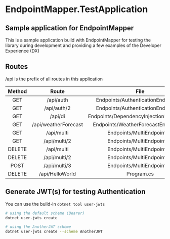 # EndpointMapper.TestApplication

## Sample application for EndpointMapper

This is a sample application build with EndpointMapper for testing the 
library during development and providing a few examples of the Developer Experience (DX)

## Routes

/api is the prefix of all routes in this application

| Method |        Route         |                   File                   |
|:------:|:--------------------:|:----------------------------------------:|
|  GET   |      /api/auth       |   Endpoints/AuthenticationEndpoint.cs    |
|  GET   |     /api/auth/2      |   Endpoints/AuthenticationEndpoint.cs    |
|  GET   |       /api/di        | Endpoints/DependencyInjectionEndpoint.cs |
|  GET   | /api/weatherForecast |   Endpoints/WeatherForecastEndpoint.cs   |
|  GET   |      /api/multi      |        Endpoints/MultiEndpoint.cs        |
|  GET   |     /api/multi/2     |        Endpoints/MultiEndpoint.cs        |
| DELETE |      /api/multi      |        Endpoints/MultiEndpoint.cs        |
| DELETE |     /api/multi/2     |        Endpoints/MultiEndpoint.cs        |
|  POST  |     /api/multi/3     |        Endpoints/MultiEndpoint.cs        |
| DELETE |   /api/HelloWorld    |                Program.cs                |

## Generate JWT(s) for testing Authentication

You can use the build-in `dotnet tool user-jwts`

```sh
# using the default scheme (Bearer)
dotnet user-jwts create

# using the AnotherJWT scheme
dotnet user-jwts create --scheme AnotherJWT
```
